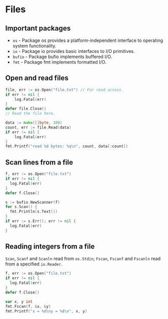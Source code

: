 # Files

## Important packages

* `os` - Package os provides a platform-independent interface to operating system functionality.
* `io` - Package io provides basic interfaces to I/O primitives.
* `bufio` - Package bufio implements buffered I/O.
* `fmt` - Package fmt implements formatted I/O.

## Open and read files

```go
file, err := os.Open("file.txt") // For read access.
if err != nil {
	log.Fatal(err)
}
defer file.Close()
// Read the file here.
```

```go
data := make([]byte, 100)
count, err := file.Read(data)
if err != nil {
	log.Fatal(err)
}
fmt.Printf("read %d bytes: %q\n", count, data[:count])
```

## Scan lines from a file

```go
f, err := os.Open("file.txt")
if err != nil {
  log.Fatal(err)
}
defer f.Close()

s := bufio.NewScanner(f)
for s.Scan() {
  fmt.Println(s.Text())
}
if err := s.Err(); err != nil {
  log.Fatal(err)
}
```

## Reading integers from a file

`Scan`, `Scanf` and `Scanln` read from `os.Stdin`; `Fscan`, `Fscanf` and `Fscanln` read from a specified `io.Reader`.

```go
f, err := os.Open("file.txt")
if err != nil {
  log.Fatal(err)
}
defer f.Close()

var x, y int
fmt.Fscan(f, &x, &y)
fmt.Printf("x = %d\ny = %d\n", x, y)
```
